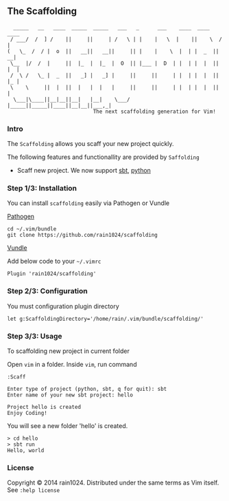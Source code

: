 ## The Scaffolding

```
  _____   __   ____  _____  _____   ___   _      ___    ____  ____    ____
 / ___/  /  ] /    ||     ||     | /   \ | |    |   \  |    ||    \  /    |
(   \_  /  / |  o  ||   __||   __||     || |    |    \  |  | |  _  ||   __|
 \__  |/  /  |     ||  |_  |  |_  |  O  || |___ |  D  | |  | |  |  ||  |  |
 /  \ /   \_ |  _  ||   _] |   _] |     ||     ||     | |  | |  |  ||  |_ |
 \    \     ||  |  ||  |   |  |   |     ||     ||     | |  | |  |  ||     |
  \___|\____||__|__||__|   |__|    \___/ |_____||_____||____||__|__||___,_|
                            The next scaffolding generation for Vim!       
```

### Intro

The `Scaffolding` allows you scaff your new project quickly. 

The following features and functionallity are provided by `Saffolding`

* Scaff new project. We now support [sbt](https://github.com/rain1024/scaffolding/wiki/SBT), [python](https://github.com/rain1024/scaffolding/wiki/Python)

### Step 1/3: Installation

You can install `scaffolding` easily via Pathogen or Vundle

[Pathogen](https://github.com/tpope/vim-pathogen)

```
cd ~/.vim/bundle
git clone https://github.com/rain1024/scaffolding
```

[Vundle](https://github.com/gmarik/Vundle.vim)

Add below code to your `~/.vimrc`

```
Plugin 'rain1024/scaffolding'
```

### Step 2/3: Configuration

You must configuration plugin directory

```
let g:ScaffoldingDirectory='/home/rain/.vim/bundle/scaffolding/'
```

### Step 3/3: Usage

To scaffolding new project in current folder

Open `vim` in a folder. Inside `vim`, run command

```
:Scaff

Enter type of project (python, sbt, q for quit): sbt
Enter name of your new sbt project: hello 

Project hello is created
Enjoy Coding!
```

You will see a new folder 'hello' is created.

```
> cd hello
> sbt run
Hello, world
```

### License

Copyright © 2014 rain1024. Distributed under the same terms as Vim itself.  See `:help license`
